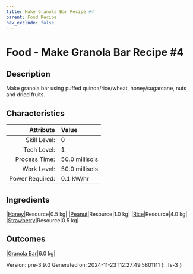 ```yaml
---
title: Make Granola Bar Recipe #4
parent: Food Recipe
nav_exclude: false
---
```

# Food - Make Granola Bar Recipe #4

## Description
Make granola bar using puffed quinoa/rice/wheat, honey/sugarcane, nuts and dried fruits.

## Characteristics

| Attribute      | Value |
|--------:|:------|
|Skill Level:|0|
|Tech Level:|1|
|Process Time:|50.0 millisols|
|Work Level:|50.0 millisols|
|Power Required:|0.1 kW/hr|

## Ingredients

|[Honey](../resource/honey.html)|Resource|0.5 kg|
|[Peanut](../resource/peanut.html)|Resource|1.0 kg|
|[Rice](../resource/rice.html)|Resource|4.0 kg|
|[Strawberry](../resource/strawberry.html)|Resource|0.5 kg|

## Outcomes

|[Granola Bar](../resource/granola-bar.html)|6.0 kg|


Version: pre-3.9.0 Generated on: 2024-11-23T12:27:49.5801111
{: .fs-3 }

